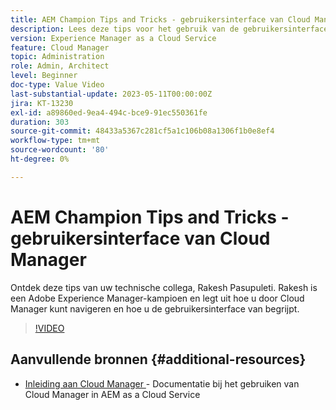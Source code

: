 ```yaml
---
title: AEM Champion Tips and Tricks - gebruikersinterface van Cloud Manager
description: Lees deze tips voor het gebruik van de gebruikersinterface van Cloud Manager van AEM champion en expert Rakesh Pasupuleti.
version: Experience Manager as a Cloud Service
feature: Cloud Manager
topic: Administration
role: Admin, Architect
level: Beginner
doc-type: Value Video
last-substantial-update: 2023-05-11T00:00:00Z
jira: KT-13230
exl-id: a89860ed-9ea4-494c-bce9-91ec550361fe
duration: 303
source-git-commit: 48433a5367c281cf5a1c106b08a1306f1b0e8ef4
workflow-type: tm+mt
source-wordcount: '80'
ht-degree: 0%

---
```


# AEM Champion Tips and Tricks - gebruikersinterface van Cloud Manager

Ontdek deze tips van uw technische collega, Rakesh Pasupuleti. Rakesh is een Adobe Experience Manager-kampioen en legt uit hoe u door Cloud Manager kunt navigeren en hoe u de gebruikersinterface van begrijpt.

>[!VIDEO](https://video.tv.adobe.com/v/3419298?quality=12&learn=on)

## Aanvullende bronnen {#additional-resources}

* [ Inleiding aan Cloud Manager ](https://experienceleague.adobe.com/docs/experience-manager-cloud-service/content/onboarding/concepts/cloud-manager-introduction.html?lang=nl-NL) - Documentatie bij het gebruiken van Cloud Manager in AEM as a Cloud Service
